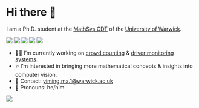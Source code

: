# Hi there 👋

I am a Ph.D. student at the [MathSys CDT](https://warwick.ac.uk/fac/sci/mathsys/) of the [University of Warwick](https://warwick.ac.uk/).

[![](https://img.shields.io/badge/Python-orange)](https://www.python.org/) [![](https://img.shields.io/badge/Julia-orange)](https://www.python.org/) [![](https://img.shields.io/badge/ArchLinux-blue)](https://www.archlinux.org/)
 [![](https://img.shields.io/github/followers/YimingMa?style=social)](https://www.github.com/yimingma) [![](https://img.shields.io/twitter/follow/yiming_ma_?style=social)](https://www.twitter.com/yiming_ma_)

- 👨‍💻 I’m currently working on [crowd counting](https://en.wikipedia.org/wiki/Crowd_counting) & [driver monitoring systems](https://en.wikipedia.org/wiki/Driver_monitoring_system).
- ⭐️ I’m interested in bringing more mathematical concepts & insights into computer vision.
- 📧 Contact: [yiming.ma.1@warwick.ac.uk](mailto:yiming.ma.1@warwick.ac.uk)
- 👨 Pronouns: he/him.

![](https://github-readme-stats.vercel.app/api?username=Yiming-M)
